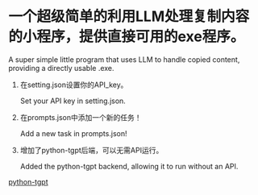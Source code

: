 # 一个超级简单的利用LLM处理复制内容的小程序，提供直接可用的exe程序。

A super simple little program that uses LLM to handle copied content, providing a directly usable .exe.

1. 在setting.json设置你的API_key。

   Set your API key in setting.json.

2. 在prompts.json中添加一个新的任务！

   Add a new task in prompts.json!

3. 增加了python-tgpt后端，可以无需API运行。

   Added the python-tgpt backend, allowing it to run without an API.

[python-tgpt](https://github.com/Simatwa/python-tgpt)
